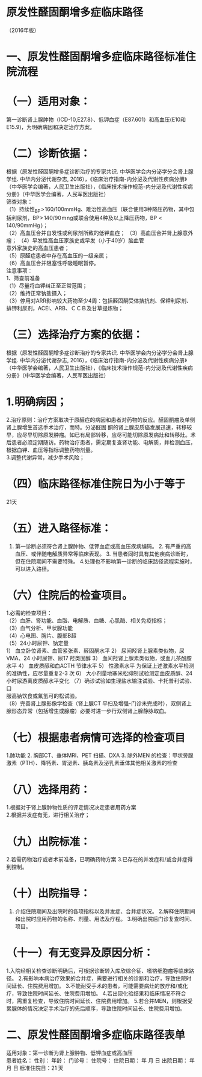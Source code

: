 # 原发性醛固酮增多症临床路径  
（2016年版）  
# 一、原发性醛固酮增多症临床路径标准住院流程  
# （一）适用对象：  
第一诊断肾上腺肿物（ICD-10,E27.8）、低钾血症（E87.601）和高血压(E10和E15.9)，为明确病因和决定治疗方案。  
# （二）诊断依据：  
根据（原发性醛固酮增多症诊断治疗的专家共识. 中华医学会内分泌学分会肾上腺学组. 中华内分泌代谢杂志, 2016），《临床治疗指南-内分泌及代谢性疾病分册》（中华医学会编著，人民卫生出版社），《临床技术操作规范-内分泌及代谢性疾病分册》（中华医学会编著，人民军医出版社）  
筛查对象：  
（1）持续性$_\mathrm{BP}\!>\!160/100\mathrm{mmHg}$、难治性高血压（联合使用3种降压药物，其中包括利尿剂，$\mathrm{BP\!>\!140/90\!m\!n g}$或联合使用4种及以上降压药物，$\mathrm{BP}{<}140/90\mathrm{mmHg}\,)$；  
（2）高血压合并自发性或利尿剂所致的低钾血症； （3）高血压合并肾上腺意外瘤； （4）早发性高血压家族史或早发（小于40岁）脑血管  
意外家族史的高血压患者；  
（5）原醛症患者中存在高血压的一级亲属；  
（6）高血压合并阻塞性呼吸睡眠暂停。  
注意事项：  
1、筛查前准备  
（1）尽量将血钾纠正至正常范围；  
（2）维持正常钠盐摄入；  
（3）停用对ARR影响较大药物至少4周：包括醛固酮受体拮抗剂、保钾利尿剂、排钾利尿剂，ACEI、ARB、ＣＣＢ及甘草提炼物；  
# （三）选择治疗方案的依据：  
根据（原发性醛固酮增多症诊断治疗的专家共识. 中华医学会内分泌学分会肾上腺学组. 中华内分泌代谢杂志, 2016），《临床治疗指南-内分泌及代谢性疾病分册》（中华医学会编著，人民卫生出版社），《临床技术操作规范-内分泌及代谢性疾病分册》（中华医学会编著，人民军医出版社）  
# 1.明确病因；  
2.治疗原则：治疗方案取决于原醛症的病因和患者对药物的反应。醛固酮瘤及单侧肾上腺增生首选手术治疗，而特。分泌醛固 酮的肾上腺皮质癌发展迅速，转移较早，应尽早切除原发肿瘤。如已有局部转移，应尽可能切除原发病灶和转移灶。术  
后患者必须定期随访。药物治疗患者，需定期复查肾功能、电解质，并检测血压，根据血钾、血压等指标调整药物剂量。  
3.调整代谢异常，减少手术风险；  
# （四）临床路径标准住院日为小于等于  
21天  
# （五）进入路径标准：  
1. 第一诊断必须符合肾上腺肿物、低钾血症或高血压疾病编码。 2. 有严重的高血压、或伴随电解质异常等临床表现。  3. 当患者同时具有其他疾病诊断时，但在住院期间不需要特殊。 4.处理也不影响第一诊断的临床路径流程实施时，可以进入路径。  
# （六）住院后的检查项目。  
1.必需的检查项目：  
（2）血肝、肾功能、血脂、电解质、血糖、心肌酶、相关免疫指标；  
（3）血气分析、甲状腺功能  
（4）心电图、胸片、腹部B超  
（5）24小时尿钾、钠定量  
1）   血立卧位肾素、血管紧张素、醛固酮水平  2） 尿间羟肾上腺素类似物，尿VMA、24 小时尿钾、尿17 羟类固醇  3） 血间羟肾上腺素类似物，或血儿茶酚胺水平 4） 血皮质醇和血ACTH 节律水平 5） 性激素水平 为保证上述激素水平检测的准确性，应尽量重复2-3 次 6） 大小剂量地塞米松抑制试验测定血皮质醇、24 小时尿游离皮质醇水平变化   （7）确诊试验如生理盐水输注试验、卡托普利试验、口  
服高钠饮食或氟氢可的松试验。  
（8）完善肾上腺影像学检查（肾上腺CT 平扫及增强-门诊未完成时），双侧肾上腺形态异常（包括增生或腺瘤）必要时进一步行双侧肾上腺静脉取血。  
# （七）根据患者病情可选择的检查项目  
1.肺功能 2. 胸部CT、垂体MRI、PET 扫描、DXA 3. 除外MEN 的检查：甲状旁腺激素（PTH）、降钙素、胃泌素、胰岛素及泌乳素垂体其他相关激素的检查  
# （八）选择用药：  
1.根据对于肾上腺肿物性质的评定情况决定患者用药方案  
2.根据并发症有无，进行相关治疗；  
# （九）出院标准：  
2.若需药物治疗或者术前准备，已明确药物方案 
3.已存在的并发症和/或合并症得到控制。  
# （十）出院指导：  
1. 介绍住院期间及出院时的各项指标以及并发症、合并症状况。 2.解释住院期间和出院时应用药物的名称、剂量、用法及疗程。 
3.明确出院后门诊复查时间、项目。  
# （十一）有无变异及原因分析：  
1.入院经相关检查诊断明确后，可根据诊断转入库欣综合征、嗜铬细胞瘤等临床路径。 2.有影响本病治疗效果的合并症，需要进行相关的诊断和治疗，导致住院时间延长、住院费用增加。 3.不能耐受手术的患者，可能需要病灶的放疗和/或化疗，导致住院时间延长、住院费用增加。 4.若出现化验结果和临床情况不符合时，需重复检查，导致住院时间延长、住院费用增加。 5.若合并MEN，则根据受累腺体的情况决定手术治疗的先后顺序，导致住院时间延长、住院费用增加。  
# 二、原发性醛固酮增多症临床路径表单  
适用对象：第一诊断为肾上腺肿物、低钾血症或高血压  
患者姓名：          性别：     年龄：     门诊号：        住院号：           住院日期：   年   月   日   出院日期：    年    月    日   标准住院日：21 天  
